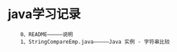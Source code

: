 java学习记录
=================================
		0、README—————说明
		1、StringCompareEmp.java—————Java 实例 - 字符串比较
		
		
		
